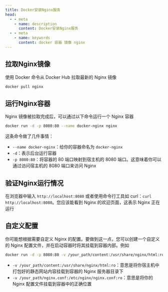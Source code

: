 ```yaml
---
title: Docker安装Nginx服务
head:
  - - meta
    - name: description
      content: Docker安装Nginx服务
  - - meta
    - name: keywords
      content: docker 容器 镜像 nginx
---
```


## 拉取Nginx镜像

使用 Docker 命令从 Docker Hub 拉取最新的 Nginx 镜像

```bash
docker pull nginx
```

## 运行Nginx容器

Nginx 镜像被拉取完成后，可以通过以下命令运行一个 Nginx 容器

```bash
docker run -d -p 8080:80 --name docker-nginx nginx
```

这条命令做了几件事情：

- `--name docker-nginx`：给你的容器命名为 `docker-nginx`
- `-d`：表示后台运行容器
- `-p 8080:80`：将容器的 80 端口映射到宿主机的 8080 端口。这意味着你可以通过访问宿主机的 8080 端口来访问 Nginx

## 验证Nginx运行情况

在浏览器中输入 `http://localhost:8080` 或者使用命令行工具如 curl：`curl http://localhost:8080`。您应该能看到 Nginx 的欢迎页面，这表示 Nginx 正在运行

## 自定义配置

你可能想根据需要自定义 Nginx 的配置。要做到这一点，您可以创建一个自定义的 Nginx 配置文件，并在启动容器时将其挂载到容器内部。例如

```bash
docker run -d -p 8080:80 -v /your_path/content:/usr/share/nginx/html:ro -v /your_path/nginx.conf:/etc/nginx/nginx.conf:ro --name docker-nginx nginx
```

- `-v /your_path/content:/usr/share/nginx/html:ro`：意思是将你宿主机中打包好的静态网站内容挂载到容器的 Nginx 服务器目录下
- `-v /your_path/nginx.conf:/etc/nginx/nginx.conf:ro`：意思是将你的 Nginx 配置文件挂载到容器中的正确位置
